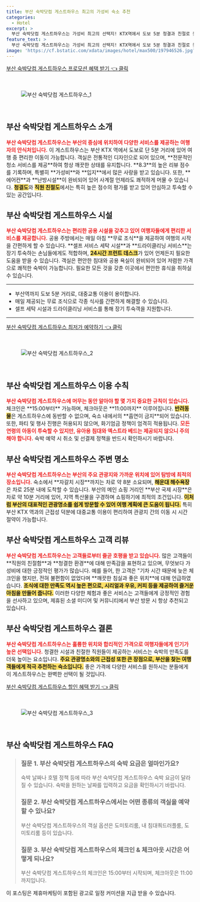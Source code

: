 ```yaml
---
title: 부산 숙박닷컴 게스트하우스 최고의 가성비 숙소 추천
categories:
  - Hotel
excerpt: >
  부산 숙박닷컴 게스트하우스는 가성비 최고의 선택지! KTX역에서 도보 5분 청결과 친절로 높은 점수를 받은 이곳에서 무료 조식을 즐겨보세요. 여러분의 부산 여행을 더욱 특별하게 만들어 줄 곳입니다!
feature_text: >
  부산 숙박닷컴 게스트하우스는 가성비 최고의 선택지! KTX역에서 도보 5분 청결과 친절로 높은 점수를 받은 이곳에서 무료 조식을 즐겨보세요. 여러분의 부산 여행을 더욱 특별하게 만들어 줄 곳입니다!
image: 'https://cf.bstatic.com/xdata/images/hotel/max500/197946526.jpg?k=1e817a72f7535dca7a56680ff807f39be3ae82b85dad0034249f73c916f1f2ed&o=&hp=1'
---
```


<p><a class="modoo-button" href="https://tinyurl.com/2alabacq" rel="nofollow noopener">부산 숙박닷컴 게스트하우스 프로모션 혜택 받기 👈 클릭</a></p><br/>
<figure class="image"><img alt="부산 숙박닷컴 게스트하우스_1" src="https://cf.bstatic.com/xdata/images/hotel/max1024x768/197939858.jpg?k=6cf383402590e53cda565b16b0c0c5c40109c158505fc6666af24df22a4eee78&amp;o=&amp;hp=1"/></figure><br/>

<h2 id="부산숙박닷컴소개">부산 숙박닷컴 게스트하우스 소개</h2>
<p><b><span style="color: #ee2323;">부산 숙박닷컴 게스트하우스는 부산의 중심에 위치하여 다양한 서비스를 제공하는 여행자의 안식처입니다.</span></b> 이 게스트하우스는 부산 KTX 역에서 도보로 단 5분 거리에 있어 여행 중 편리한 이동이 가능합니다. 객실은 전통적인 디자인으로 되어 있으며, **전문적인 청소 서비스를 제공**하여 항상 깨끗한 상태를 유지합니다. **8.3**의 높은 리뷰 점수를 기록하며, 특별히 **가성비**와 **입지**에서 많은 사랑을 받고 있습니다. 또한, **에어컨**과 **난방시설**이 완비되어 있어 사계절 언제라도 쾌적하게 머물 수 있습니다. <b><span style="background-color: #ffe066;">청결도</span></b>와 <b><span style="background-color: #ffe066;">직원 친절도</span></b>에서는 특히 높은 점수의 평가를 받고 있어 안심하고 투숙할 수 있는 공간입니다.</p>
<h2 id="부산숙박닷컴시설">부산 숙박닷컴 게스트하우스 시설</h2>
<p><b><span style="color: #ee2323;">부산 숙박닷컴 게스트하우스는 편리한 공용 시설을 갖추고 있어 여행자들에게 편리한 서비스를 제공합니다.</span></b> 공용 주방에서는 매일 아침 **무료 조식**을 제공하여 여행의 시작을 간편하게 할 수 있습니다. **셀프 서비스 세탁 시설**과 **드라이클리닝 서비스**는 장기 투숙하는 손님들에게도 적합하며, <b><span style="background-color: #ffe066;">24시간 프런트 데스크</span></b>가 있어 언제든지 필요한 도움을 받을 수 있습니다. 객실은 편안한 침대와 공용 욕실이 완비되어 있어 저렴한 가격으로 쾌적한 숙박이 가능합니다. 필요한 모든 것을 갖춘 이곳에서 편안한 휴식을 취하실 수 있습니다.</p>
<hr/>
<ul>
<li>부산역까지 도보 5분 거리로, 대중교통 이용이 용이합니다.</li>
<li>매일 제공되는 무료 조식으로 각종 식사를 간편하게 해결할 수 있습니다.</li>
<li>셀프 세탁 시설과 드라이클리닝 서비스를 통해 장기 투숙객을 지원합니다.</li>
</ul>
<hr/>
<p><a class="modoo-button" href="https://tinyurl.com/2alabacq" rel="nofollow noopener">부산 숙박닷컴 게스트하우스 최저가 예약하기 👈 클릭</a></p><br/>
<figure class="image"><img alt="부산 숙박닷컴 게스트하우스_2" src="https://cf.bstatic.com/xdata/images/hotel/max500/197946526.jpg?k=1e817a72f7535dca7a56680ff807f39be3ae82b85dad0034249f73c916f1f2ed&amp;o=&amp;hp=1"/></figure><br/>
<h2 id="부산숙박닷컴이용수칙">부산 숙박닷컴 게스트하우스 이용 수칙</h2>
<p><b><span style="color: #ee2323;">부산 숙박닷컴 게스트하우스에 머무는 동안 알아야 할 몇 가지 중요한 규칙이 있습니다.</span></b> 체크인은 **15:00부터** 가능하며, 체크아웃은 **11:00까지** 이루어집니다. <b><span style="background-color: #ffe066;">반려동물</span></b>은 게스트하우스에 동반할 수 없으며, 숙소 내에서의 **흡연이 금지**되어 있습니다. 또한, 파티 및 행사 진행은 허용되지 않으며, 화기엄금 정책이 엄격히 적용됩니다. <b><span style="color: #ee2323;">모든 연령의 아동이 투숙할 수 있지만, 유아용 침대와 엑스트라 베드는 제공되지 않으니 주의해야 합니다.</span></b> 숙박 예약 시 취소 및 선결제 정책을 반드시 확인하시기 바랍니다.</p>
<h2 id="부산숙박닷컴주변명소">부산 숙박닷컴 게스트하우스 주변 명소</h2>
<p><b><span style="color: #ee2323;">부산 숙박닷컴 게스트하우스는 부산의 주요 관광지와 가까운 위치에 있어 탐방에 최적의 장소입니다.</span></b> 숙소에서 **자갈치 시장**까지는 차로 약 8분 소요되며, <b><span style="background-color: #ffe066;">해운대 해수욕장</span></b>은 차로 25분 내에 도착할 수 있습니다. 부산의 메인 쇼핑 거리인 **부산 국제 시장**은 차로 약 10분 거리에 있어, 지역 특산물을 구경하며 쇼핑하기에 최적의 조건입니다. <b><span style="background-color: #ffe066;">이처럼 부산의 대표적인 관광명소를 쉽게 방문할 수 있어 여행 계획에 큰 도움이 됩니다.</span></b> 특히 부산 KTX 역과의 근접성 덕분에 대중교통 이용이 편리하여 관광지 간의 이동 시 시간 절약이 가능합니다.</p>
<h2 id="부산숙박닷컴고객리뷰">부산 숙박닷컴 게스트하우스 고객 리뷰</h2>
<p><b><span style="color: #ee2323;">부산 숙박닷컴 게스트하우스는 고객들로부터 줄곧 호평을 받고 있습니다.</span></b> 많은 고객들이 **직원의 친절함**과 **청결한 환경**에 대해 만족감을 표현하고 있으며, 무엇보다 가성비에 대한 긍정적인 평가가 많습니다. 예를 들어, 한 고객은 "기차 시간 때문에 늦은 체크인을 했지만, 전혀 불편함이 없었다며 **깨끗한 침실과 좋은 위치**에 대해 언급하였습니다. <b><span style="background-color: #ffe066;">조식에 대한 만족도 역시 높은 편으로, 시리얼과 우유, 커피 등을 제공하여 즐거운 아침을 만들어 줍니다.</span></b> 이러한 다양한 체험과 좋은 서비스는 고객들에게 긍정적인 경험을 선사하고 있으며, 제휴된 소셜 미디어 및 커뮤니티에서 부산 방문 시 항상 추천되고 있습니다.</p>
<h2 id="부산숙박닷컴결론">부산 숙박닷컴 게스트하우스 결론</h2>
<p><b><span style="color: #ee2323;">부산 숙박닷컴 게스트하우스는 훌륭한 위치와 합리적인 가격으로 여행자들에게 인기가 높은 선택입니다.</span></b> 청결한 시설과 친절한 직원들이 제공하는 서비스는 숙박의 만족도를 더욱 높이는 요소입니다. <b><span style="background-color: #ffe066;">주요 관광명소와의 근접성 또한 큰 장점으로, 부산을 찾는 여행객들에게 적극 추천하는 숙소입니다.</span></b> 좋은 가격에 다양한 서비스를 원하시는 분들에게 이 게스트하우스는 완벽한 선택이 될 것입니다.</p>

<p><a class="modoo-button" href="https://tinyurl.com/2alabacq" rel="nofollow noopener">부산 숙박닷컴 게스트하우스 할인 혜택 받기 👈 클릭</a></p><br>

<figure class="image"><img src="https://cf.bstatic.com/xdata/images/hotel/max500/197939945.jpg?k=4e4041201af948a0afe1362da61a316fd7065bc87069df72792de723f73e0557&o=&hp=1" alt="부산 숙박닷컴 게스트하우스_3"></figure><br>
<h2 id="부산 숙박닷컴 게스트하우스_FAQ">부산 숙박닷컴 게스트하우스 FAQ</h2>
<div itemscope="" itemtype="https://schema.org/FAQPage"> 
<blockquote> 
<div itemscope="" itemprop="mainEntity" itemtype="https://schema.org/Question"> 
<h3 id="질문_1" itemprop="name">질문 1. 부산 숙박닷컴 게스트하우스의 숙박 요금은 얼마인가요?</h3> 
<div itemscope="" itemprop="acceptedAnswer" itemtype="https://schema.org/Answer"> 
<span itemprop="text"> 
<p>숙박 날짜나 호텔 정책 등에 따라 부산 숙박닷컴 게스트하우스 숙박 요금이 달라질 수 있습니다. 숙박을 원하는 날짜를 입력하고 요금을 확인하시기 바랍니다.</p> 
</span> 
</div> 
</div> 

<div itemscope="" itemprop="mainEntity" itemtype="https://schema.org/Question"> 
<h3 id="질문_2" itemprop="name">질문 2. 부산 숙박닷컴 게스트하우스에서는 어떤 종류의 객실을 예약할 수 있나요?</h3> 
<div itemscope="" itemprop="acceptedAnswer" itemtype="https://schema.org/Answer"> 
<span itemprop="text"> 
<p>부산 숙박닷컴 게스트하우스의 객실 옵션은 도미토리룸, 내 침대쿼드러플룸, 도미토리룸 등이 있습니다.</p> 
</span> 
</div> 
</div> 

<div itemscope="" itemprop="mainEntity" itemtype="https://schema.org/Question"> 
<h3 id="질문_3" itemprop="name">질문 3. 부산 숙박닷컴 게스트하우스의 체크인 & 체크아웃 시간은 어떻게 되나요?</h3> 
<div itemscope="" itemprop="acceptedAnswer" itemtype="https://schema.org/Answer"> 
<span itemprop="text"> 
<p>부산 숙박닷컴 게스트하우스의 체크인은 15:00부터 시작되며, 체크아웃은 11:00까지입니다.</p> 
</span> 
</div> 
</div> 
</blockquote> 
</div><p>이 포스팅은 제휴마케팅이 포함된 광고로 일정 커미션을 지급 받을 수 있습니다.</p>


